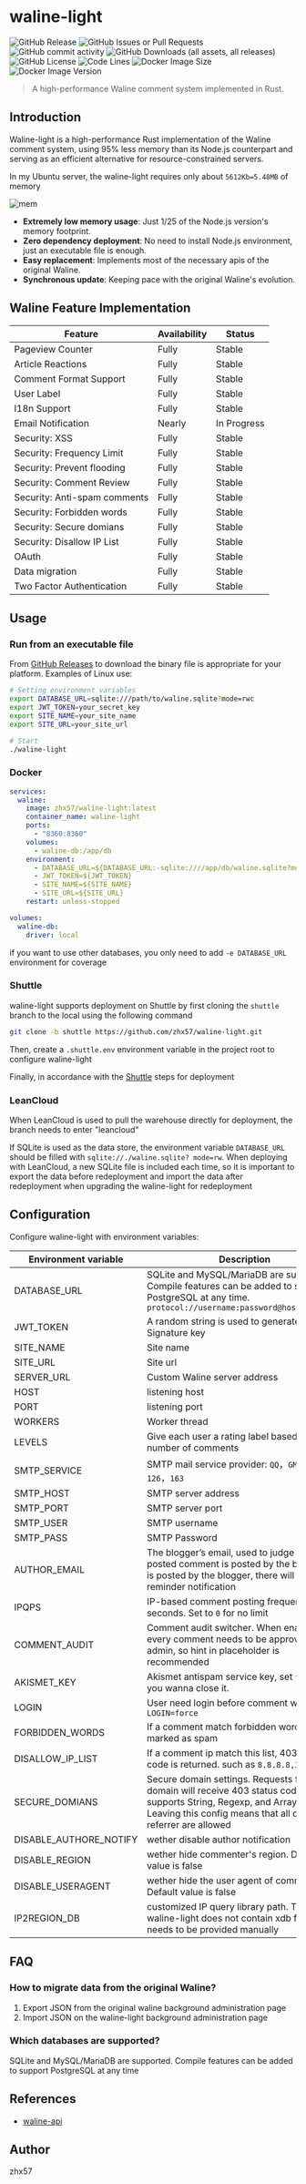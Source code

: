 # waline-light

![GitHub Release](https://img.shields.io/github/v/release/zhx57/waline-light)
![GitHub Issues or Pull Requests](https://img.shields.io/github/issues/zhx57/waline-light)
![GitHub commit activity](https://img.shields.io/github/commit-activity/t/zhx57/waline-light)
![GitHub Downloads (all assets, all releases)](https://img.shields.io/github/downloads/zhx57/waline-light/total)
![GitHub License](https://img.shields.io/github/license/zhx57/waline-light)
![Code Lines](https://img.shields.io/endpoint?url=https://ghloc.vercel.app/api/zhx57/waline-light/badge?filter=.rs$)
![Docker Image Size](https://img.shields.io/docker/image-size/zhx57/waline-light)
![Docker Image Version](https://img.shields.io/docker/v/zhx57/waline-light?label=docker)


> A high-performance Waline comment system implemented in Rust.

## Introduction

Waline-light is a high-performance Rust implementation of the Waline comment system, using 95% less memory than its Node.js counterpart and serving as an efficient alternative for resource-constrained servers.

In my Ubuntu server, the waline-light requires only about `5612Kb=5.48MB` of memory

![mem](./assets/image.png)

+ **Extremely low memory usage**: Just 1/25 of the Node.js version's memory footprint.
+ **Zero dependency deployment**: No need to install Node.js environment, just an executable file is enough.
+ **Easy replacement**: Implements most of the necessary apis of the original Waline.
+ **Synchronous update**: Keeping pace with the original Waline's evolution.

## Waline Feature Implementation

| Feature                      | Availability | Status      |
| ---------------------------- | ------------ | ----------- |
| Pageview Counter             | Fully        | Stable      |
| Article Reactions            | Fully        | Stable      |
| Comment Format Support       | Fully        | Stable      |
| User Label                   | Fully        | Stable      |
| I18n Support                 | Fully        | Stable      |
| Email Notification           | Nearly       | In Progress |
| Security: XSS                | Fully        | Stable      |
| Security: Frequency Limit    | Fully        | Stable      |
| Security: Prevent flooding   | Fully        | Stable      |
| Security: Comment Review     | Fully        | Stable      |
| Security: Anti-spam comments | Fully        | Stable      |
| Security: Forbidden words    | Fully        | Stable      |
| Security: Secure domians     | Fully        | Stable      |
| Security: Disallow IP List   | Fully        | Stable      |
| OAuth                        | Fully        | Stable      |
| Data migration               | Fully        | Stable      |
| Two Factor Authentication    | Fully        | Stable      |

## Usage

### Run from an executable file

From [GitHub Releases](https://github.com/zhx57/waline-light/releases) to download the binary file is appropriate for your platform. Examples of Linux use:

```bash
# Setting environment variables
export DATABASE_URL=sqlite:///path/to/waline.sqlite?mode=rwc
export JWT_TOKEN=your_secret_key
export SITE_NAME=your_site_name
export SITE_URL=your_site_url

# Start
./waline-light
```

### Docker

```yml
services:
  waline:
    image: zhx57/waline-light:latest
    container_name: waline-light
    ports:
      - "8360:8360"
    volumes:
      - waline-db:/app/db
    environment:
      - DATABASE_URL=${DATABASE_URL:-sqlite:////app/db/waline.sqlite?mode=rwc}
      - JWT_TOKEN=${JWT_TOKEN}
      - SITE_NAME=${SITE_NAME}
      - SITE_URL=${SITE_URL}
    restart: unless-stopped

volumes:
  waline-db:
    driver: local
```

if you want to use other databases, you only need to add `-e DATABASE_URL` environment for coverage

### Shuttle

waline-light supports deployment on Shuttle by first cloning the `shuttle` branch to the local using the following command

```sh
git clone -b shuttle https://github.com/zhx57/waline-light.git
```

Then, create a `.shuttle.env` environment variable in the project root to configure waline-light

Finally, in accordance with the [Shuttle](https://console.shuttle.dev/login) steps for deployment

### LeanCloud

When LeanCloud is used to pull the warehouse directly for deployment, the branch needs to enter "leancloud"

If SQLite is used as the data store, the environment variable `DATABASE_URL` should be filled with `sqlite://./waline.sqlite? mode=rw`. When deploying with LeanCloud, a new SQLite file is included each time, so it is important to export the data before redeployment and import the data after redeployment when upgrading the waline-light for redeployment

## Configuration

Configure waline-light with environment variables:

| Environment variable   | Description                                                                                                                                                                                 | Require | Default        |
| ---------------------- | ------------------------------------------------------------------------------------------------------------------------------------------------------------------------------------------- | ------- | -------------- |
| DATABASE_URL           | SQLite and MySQL/MariaDB are supported. Compile features can be added to support PostgreSQL at any time. `protocol://username:password@host/database`                                       | ✅       | -              |
| JWT_TOKEN              | A random string is used to generate the JWT Signature key                                                                                                                                   | ✅       | -              |
| SITE_NAME              | Site name                                                                                                                                                                                   | ✅       | -              |
| SITE_URL               | Site url                                                                                                                                                                                    | ✅       | -              |
| SERVER_URL             | Custom Waline server address                                                                                                                                                                |         | auto           |
| HOST                   | listening host                                                                                                                                                                              |         | `127.0.0.1`    |
| PORT                   | listening port                                                                                                                                                                              |         | `8360`         |
| WORKERS                | Worker thread                                                                                                                                                                               |         | `1`            |
| LEVELS                 | Give each user a rating label based on the number of comments                                                                                                                               |         | -              |
| SMTP_SERVICE           | SMTP mail service provider: `QQ`，`GMail`，`126`，`163`                                                                                                                                     |         | -              |
| SMTP_HOST              | SMTP server address                                                                                                                                                                         |         | -              |
| SMTP_PORT              | SMTP server port                                                                                                                                                                            |         | -              |
| SMTP_USER              | SMTP username                                                                                                                                                                               |         | -              |
| SMTP_PASS              | SMTP Password                                                                                                                                                                               |         | -              |
| AUTHOR_EMAIL           | The blogger’s email, used to judge whether posted comment is posted by the blogger.If it is posted by the blogger, there will be no reminder notification                                   |         | -              |
| IPQPS                  | IP-based comment posting frequency limit in seconds. Set to `0` for no limit                                                                                                                |         | `60`           |
| COMMENT_AUDIT          | Comment audit switcher. When enabled, every comment needs to be approved by admin, so hint in placeholder is recommended                                                                    |         | `false`        |
| AKISMET_KEY            | Akismet antispam service key, set `false` if you wanna close it.                                                                                                                            |         | `86fe49f5ea50` |
| LOGIN                  | User need login before comment when `LOGIN=force`                                                                                                                                           |         | `false`        |
| FORBIDDEN_WORDS        | If a comment match forbidden word, it will be marked as spam                                                                                                                                |         |                |
| DISALLOW_IP_LIST       | If a comment ip match this list, 403 status code is returned. such as `8.8.8.8,3.3.3.3`                                                                                                     |         |                |
| SECURE_DOMIANS         | Secure domain settings. Requests from other domain will receive 403 status code. It supports String, Regexp, and Array type. Leaving this config means that all domain referrer are allowed |         |                |
| DISABLE_AUTHORE_NOTIFY | wether disable author notification                                                                                                                                                          |         | `false`        |
| DISABLE_REGION         | wether hide commenter's region. Default value is false                                                                                                                                      |         | `false`        |
| DISABLE_USERAGENT      | wether hide the user agent of commenter. Default value is false                                                                                                                             |         | `false`        |
| IP2REGION_DB           | customized IP query library path. The waline-light does not contain xdb files and needs to be provided manually                                                                              |         |                |

## FAQ

### How to migrate data from the original Waline?

1. Export JSON from the original waline background administration page
2. Import JSON on the waline-light background administration page

### Which databases are supported?

SQLite and MySQL/MariaDB are supported. Compile features can be added to support PostgreSQL at any time

## References

+ [waline-api](https://waline.js.org/next/api/)

## Author

zhx57
